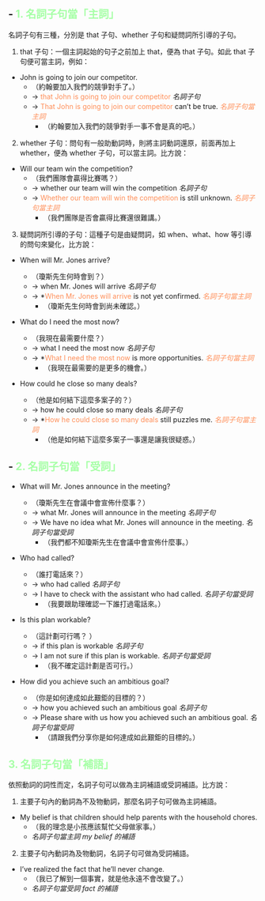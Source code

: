
## - <font color="#A6FFA6">1. 名詞子句當「主詞」</font>

名詞子句有三種，分別是 that 子句、whether 子句和疑問詞所引導的子句。

1. that 子句：一個主詞起始的句子之前加上 that，便為 that 子句。如此 that 子句便可當主詞，例如：

- John is going to join our competitor.
  - （約翰要加入我們的競爭對手了。）
  - → <font color="#FF8F59">that John is going to join our competitor</font> *名詞子句*
  - → <font color="#FF8F59">That John is going to join our competitor</font> can’t be true. *<font color="#FF8F59">名詞子句當主詞</font>*
    - （約翰要加入我們的競爭對手一事不會是真的吧。）

2. whether 子句：問句有一般助動詞時，則將主詞動詞還原，前面再加上 whether，便為 whether 子句，可以當主詞。比方說：

- Will our team win the competition? 
  - （我們團隊會贏得比賽嗎？）
  - → whether our team will win the competition *名詞子句*
  - → <font color="#FF8F59">Whether our team will win the competition</font> is still unknown. *<font color="#FF8F59">名詞子句當主詞</font>*
    - （我們團隊是否會贏得比賽還很難講。）

3. 疑問詞所引導的子句：這種子句是由疑問詞，如 when、what、how 等引導的問句來變化，比方說：

- When will Mr. Jones arrive?
  - （瓊斯先生何時會到？）
  - → when Mr. Jones will arrive *名詞子句*
  - → *<font color="#FF8F59">When Mr. Jones will arrive</font> is not yet confirmed. *<font color="#FF8F59">名詞子句當主詞</font>*
    - （瓊斯先生何時會到尚未確認。）

- What do I need the most now?
  - （我現在最需要什麼？）
  - → what I need the most now *名詞子句*
  - → *<font color="#FF8F59">What I need the most now</font> is more opportunities. *<font color="#FF8F59">名詞子句當主詞</font>*
    - （我現在最需要的是更多的機會。）

- How could he close so many deals?
  - （他是如何結下這麼多案子的？）
  - → how he could close so many deals *名詞子句*
  - → *<font color="#FF8F59">How he could close so many deals</font> still puzzles me. *<font color="#FF8F59">名詞子句當主詞</font>*
    - （他是如何結下這麼多案子一事還是讓我很疑惑。）

## - <font color="#A6FFA6">2. 名詞子句當「受詞」</font>

- What will Mr. Jones announce in the meeting?
  - （瓊斯先生在會議中會宣佈什麼事？）
  - → what Mr. Jones will announce in the meeting *名詞子句*
  - → We have no idea what Mr. Jones will announce in the meeting. *名詞子句當受詞*
    - （我們都不知瓊斯先生在會議中會宣佈什麼事。）

- Who had called?
  - （誰打電話來？）
  - → who had called *名詞子句*
  - → I have to check with the assistant who had called. *名詞子句當受詞*
    - （我要跟助理確認一下誰打過電話來。）

- Is this plan workable?
  - （這計劃可行嗎？ ）
  - → if this plan is workable *名詞子句*
  - → I am not sure if this plan is workable. *名詞子句當受詞*
    - （我不確定這計劃是否可行。）

- How did you achieve such an ambitious goal?
  - （你是如何達成如此艱鉅的目標的？）
  - → how you achieved such an ambitious goal *名詞子句*
  - → Please share with us how you achieved such an ambitious goal. *名詞子句當受詞*
    - （請跟我們分享你是如何達成如此艱鉅的目標的。）

## <font color="#A6FFA6">3. 名詞子句當「補語」</font>

依照動詞的詞性而定，名詞子句可以做為主詞補語或受詞補語。比方說：

1. 主要子句內的動詞為不及物動詞，那麼名詞子句可做為主詞補語。

- My belief is that children should help parents with the household chores.
  - （我的理念是小孩應該幫忙父母做家事。）
  - *名詞子句當主詞 my belief 的補語*

2. 主要子句內動詞為及物動詞，名詞子句可做為受詞補語。

- I’ve realized the fact that he’ll never change.
  - （我已了解到一個事實，就是他永遠不會改變了。）
  - *名詞子句當受詞 fact 的補語*
